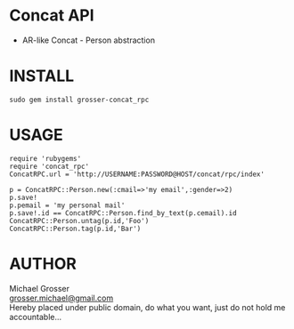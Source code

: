 Concat API
==========
 - AR-like Concat - Person abstraction

INSTALL
=======

    sudo gem install grosser-concat_rpc

USAGE
=====

    require 'rubygems'
    require 'concat_rpc'
    ConcatRPC.url = 'http://USERNAME:PASSWORD@HOST/concat/rpc/index'

    p = ConcatRPC::Person.new(:cmail=>'my email',:gender=>2)
    p.save!
    p.pemail = 'my personal mail'
    p.save!.id == ConcatRPC::Person.find_by_text(p.cemail).id
    ConcatRPC::Person.untag(p.id,'Foo')
    ConcatRPC::Person.tag(p.id,'Bar')

AUTHOR
======
Michael Grosser  
grosser.michael@gmail.com  
Hereby placed under public domain, do what you want, just do not hold me accountable...  